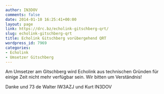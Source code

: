 ```yaml
---
author: IN3DOV
comments: false
date: 2014-01-10 16:25:41+00:00
layout: page
link: https://drc.bz/echolink-gitschberg-qrt/
slug: echolink-gitschberg-qrt
title: Echolink Gitschberg vorübergehend QRT
wordpress_id: 7969
categories:
- Echolink
- Umsetzer Gitschberg
---
```


Am Umsetzer am Gitschberg wird Echolink aus technischen Gründen für einige Zeit nicht mehr verfügbar sein. Wir bitten um Verständnis!

Danke und 73 de Walter IW3AZJ und Kurt IN3DOV

